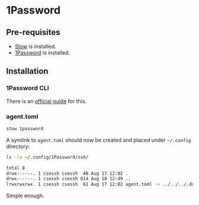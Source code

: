 # 1Password

## Pre-requisites

- [Stow](https://www.gnu.org/software/stow/) is installed.
- [1Password](https://1password.com/) is installed.

## Installation

### 1Password CLI

There is an [official guide](https://developer.1password.com/docs/cli/get-started/) for this.

### agent.toml 

```bash
stow 1password
```

A symlink to `agent.toml` should now be created and placed under `~/.config` directory:

```bash
ls -la ~/.config/1Password/ssh/          

total 8
drwx------. 1 csessh csessh  48 Aug 17 12:02 .
drwx------. 1 csessh csessh 614 Aug 18 12:49 ..
lrwxrwxrwx. 1 csessh csessh  61 Aug 17 12:02 agent.toml -> ../../../.dotfiles/1password/.config/1Password/ssh/agent.toml
```

Simple enough. 
